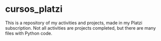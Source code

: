 # cursos_platzi

This is a repository of my activities and projects, made in my Platzi subscription.
Not all activities are projects completed, but there are many files with Python code.
